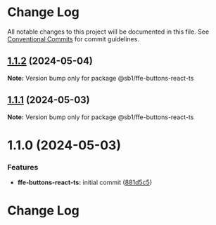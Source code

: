 # Change Log

All notable changes to this project will be documented in this file.
See [Conventional Commits](https://conventionalcommits.org) for commit guidelines.

## [1.1.2](https://github.com/SpareBank1/designsystem/compare/@sb1/ffe-buttons-react-ts@1.1.1...@sb1/ffe-buttons-react-ts@1.1.2) (2024-05-04)

**Note:** Version bump only for package @sb1/ffe-buttons-react-ts

## [1.1.1](https://github.com/SpareBank1/designsystem/compare/@sb1/ffe-buttons-react-ts@1.1.0...@sb1/ffe-buttons-react-ts@1.1.1) (2024-05-03)

**Note:** Version bump only for package @sb1/ffe-buttons-react-ts

# 1.1.0 (2024-05-03)

### Features

-   **ffe-buttons-react-ts:** initial commit ([881d5c5](https://github.com/SpareBank1/designsystem/commit/881d5c50851231f16b983d8e266d6cbdedd65c80))

# Change Log
